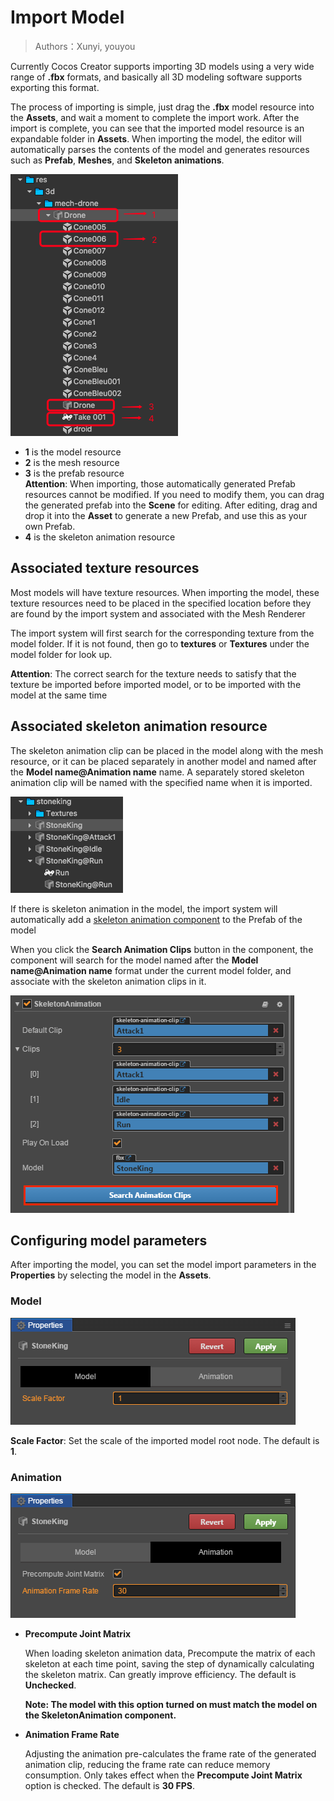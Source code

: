# Import Model

> Authors：Xunyi, youyou

Currently Cocos Creator supports importing 3D models using a very wide range of **.fbx** formats, and basically all 3D modeling software supports exporting this format.

The process of importing is simple, just drag the **.fbx** model resource into the **Assets**, and wait a moment to complete the import work. After the import is complete, you can see that the imported model resource is an expandable folder in **Assets**. When importing the model, the editor will automatically parses the contents of the model and generates resources such as **Prefab**, **Meshes**, and **Skeleton animations**.

![import-model](./img/import-model.png)

- **1** is the model resource
- **2** is the mesh resource
- **3** is the prefab resource<br>
    **Attention**: When importing, those automatically generated Prefab resources cannot be modified. If you need to modify them, you can drag the generated prefab into the **Scene** for editing. After editing, drag and drop it into the **Asset** to generate a new Prefab, and use this as your own Prefab.
- **4** is the skeleton animation resource

## Associated texture resources

Most models will have texture resources. When importing the model, these texture resources need to be placed in the specified location before they are found by the import system and associated with the Mesh Renderer

The import system will first search for the corresponding texture from the model folder. If it is not found, then go to **textures** or **Textures** under the model folder for look up.

**Attention**: The correct search for the texture needs to satisfy that the texture be imported before imported model, or to be imported with the model at the same time

## Associated skeleton animation resource

The skeleton animation clip can be placed in the model along with the mesh resource, or it can be placed separately in another model and named after the **Model name@Animation name** name. A separately stored skeleton animation clip will be named with the specified name when it is imported.

![skeleton-animation-clip-name](./img/skeleton-animation-clip-name.png)

If there is skeleton animation in the model, the import system will automatically add a [skeleton animation component](skeleton-animation.md) to the Prefab of the model

When you click the **Search Animation Clips** button in the component, the component will search for the model named after the **Model name@Animation name** format under the current model folder, and associate with the skeleton animation clips in it.

![search-skeleton-animation](./img/search-skeleton-animation.png)

## Configuring model parameters

After importing the model, you can set the model import parameters in the **Properties** by selecting the model in the **Assets**.

### Model

![](img/scale.png)

**Scale Factor**: Set the scale of the imported model root node. The default is **1**.

### Animation

![](img/animation.png)

- **Precompute Joint Matrix**

  When loading skeleton animation data, Precompute the matrix of each skeleton at each time point, saving the step of dynamically calculating the skeleton matrix. Can greatly improve efficiency. The default is **Unchecked**.

  **Note: The model with this option turned on must match the model on the SkeletonAnimation component.**

- **Animation Frame Rate**

  Adjusting the animation pre-calculates the frame rate of the generated animation clip, reducing the frame rate can reduce memory consumption. Only takes effect when the **Precompute Joint Matrix** option is checked. The default is **30 FPS**.
